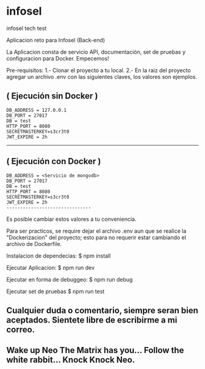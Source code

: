 # infosel
infosel tech test

Aplicacion reto para Infosel (Back-end)

La Aplicacion consta de servicio API, documentación, set de pruebas y configuracion para Docker.
Empecemos!

Pre-requisitos:
1.- Clonar el proyecto a tu local.
2.- En la raiz del proyecto agregar un archivo .env
  con las siguientes claves, los valores son ejemplos.

  ( Ejecución sin Docker )
  --------------------------------
    DB_ADDRESS = 127.0.0.1
    DB_PORT = 27017
    DB = test
    HTTP_PORT = 8080
    SECRETMASTERKEY=s3cr3t0
    JWT_EXPIRE = 2h
  -------------------------------
  ( Ejecución con Docker )
  --------------------------------
    DB_ADDRESS = <Servicio de mongodb>
    DB_PORT = 27017
    DB = test
    HTTP_PORT = 8080
    SECRETMASTERKEY=s3cr3t0
    JWT_EXPIRE = 2h
    -------------------------------

  Es posible cambiar estos valores a tu conveniencia.

  Para ser practicos, se require dejar el archivo .env aun que se realice la "Dockerizacion" del proyecto;
  esto para no requerir estar cambiando el archivo de Dockerfile.

  Instalacion de dependecias:
  $  npm install

  Ejecutar Aplicacion:
  $ npm run dev

  Ejecutar en forma de debuggeo:
  $ npm run debug

  Ejecutar set de pruebas
  $ npm run test

Cualquier duda o comentario, siempre seran bien aceptados. Sientete libre de escribirme a mi correo.
--------------------------------
  Wake up Neo
  The Matrix has you...
  Follow the white rabbit...
  Knock Knock Neo.
-------------------------------
